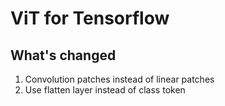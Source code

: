 # ViT for Tensorflow
## What's changed
1. Convolution patches instead of linear patches
2. Use flatten layer instead of class token
